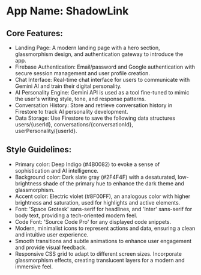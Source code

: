 # **App Name**: ShadowLink

## Core Features:

- Landing Page: A modern landing page with a hero section, glassmorphism design, and authentication gateway to introduce the app.
- Firebase Authentication: Email/password and Google authentication with secure session management and user profile creation.
- Chat Interface: Real-time chat interface for users to communicate with Gemini AI and train their digital personality.
- AI Personality Engine: Gemini API is used as a tool fine-tuned to mimic the user's writing style, tone, and response patterns.
- Conversation History: Store and retrieve conversation history in Firestore to track AI personality development.
- Data Storage: Use Firestore to save the following data structures users/{userId}, conversations/{conversationId}, userPersonality/{userId}.

## Style Guidelines:

- Primary color: Deep Indigo (#4B0082) to evoke a sense of sophistication and AI intelligence.
- Background color: Dark slate gray (#2F4F4F) with a desaturated, low-brightness shade of the primary hue to enhance the dark theme and glassmorphism.
- Accent color: Electric violet (#8F00FF), an analogous color with higher brightness and saturation, used for highlights and active elements.
- Font: 'Space Grotesk' sans-serif for headlines, and 'Inter' sans-serif for body text, providing a tech-oriented modern feel.
- Code Font: 'Source Code Pro' for any displayed code snippets.
- Modern, minimalist icons to represent actions and data, ensuring a clean and intuitive user experience.
- Smooth transitions and subtle animations to enhance user engagement and provide visual feedback.
- Responsive CSS grid to adapt to different screen sizes. Incorporate glassmorphism effects, creating translucent layers for a modern and immersive feel.